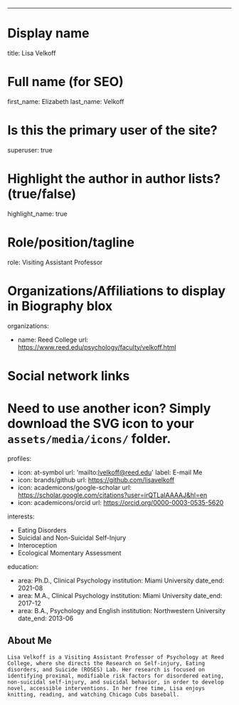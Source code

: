 ---
# Display name
title: Lisa Velkoff

# Full name (for SEO)
first_name: Elizabeth
last_name: Velkoff

# Is this the primary user of the site?
superuser: true

# Highlight the author in author lists? (true/false)
highlight_name: true

# Role/position/tagline
role: Visiting Assistant Professor

# Organizations/Affiliations to display in Biography blox
organizations:
  - name: Reed College
    url: https://www.reed.edu/psychology/faculty/velkoff.html

# Social network links
# Need to use another icon? Simply download the SVG icon to your `assets/media/icons/` folder.
profiles:
  - icon: at-symbol
    url: 'mailto:lvelkoff@reed.edu'
    label: E-mail Me
  - icon: brands/github
    url: https://github.com/lisavelkoff
  - icon: academicons/google-scholar
    url: https://scholar.google.com/citations?user=irQTLaIAAAAJ&hl=en
  - icon: academicons/orcid
    url: https://orcid.org/0000-0003-0535-5620

interests:
  - Eating Disorders
  - Suicidal and Non-Suicidal Self-Injury
  - Interoception
  - Ecological Momentary Assessment

education:
  - area: Ph.D., Clinical Psychology
    institution: Miami University
    date_end: 2021-08
  - area: M.A., Clinical Psychology
    institution: Miami University
    date_end: 2017-12
  - area: B.A., Psychology and English 
    institution: Northwestern University
    date_end: 2013-06


## About Me

    Lisa Velkoff is a Visiting Assistant Professor of Psychology at Reed College, where she directs the Research on Self-injury, Eating disorders, and Suicide (ROSES) Lab. Her research is focused on identifying proximal, modifiable risk factors for disordered eating, non-suicidal self-injury, and suicidal behavior, in order to develop novel, accessible interventions. In her free time, Lisa enjoys knitting, reading, and watching Chicago Cubs baseball.
